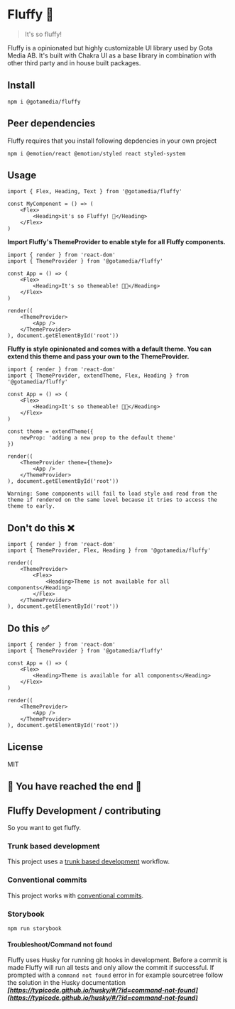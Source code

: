 # Fluffy 🦄

> It's so fluffy!

Fluffy is a opinionated but highly customizable UI library used by Gota Media AB. It's built with Chakra UI as a base library in combination with other third party and in house built packages.

## Install

```
npm i @gotamedia/fluffy
```

## Peer dependencies
Fluffy requires that you install following depdencies in your own project
```
npm i @emotion/react @emotion/styled react styled-system
```

## Usage
```JSX
import { Flex, Heading, Text } from '@gotamedia/fluffy'

const MyComponent = () => (
    <Flex>
        <Heading>it's so Fluffy! 🦄</Heading>
    </Flex>
)
```

**Import Fluffy's ThemeProvider to enable style for all Fluffy components.**
```JSX
import { render } from 'react-dom'
import { ThemeProvider } from '@gotamedia/fluffy'

const App = () => (
    <Flex>
        <Heading>It's so themeable! 👩‍🎤</Heading>
    </Flex>
)

render((
    <ThemeProvider>
        <App />
    </ThemeProvider>
), document.getElementById('root'))
```

**Fluffy is style opinionated and comes with a default theme. You can extend this theme and pass your own to the ThemeProvider.**
```JSX
import { render } from 'react-dom'
import { ThemeProvider, extendTheme, Flex, Heading } from '@gotamedia/fluffy'

const App = () => (
    <Flex>
        <Heading>It's so themeable! 👩‍🎤</Heading>
    </Flex>
)

const theme = extendTheme({
    newProp: 'adding a new prop to the default theme'
})

render((
    <ThemeProvider theme={theme}>
        <App />
    </ThemeProvider>
), document.getElementById('root'))
```

`Warning: Some components will fail to load style and read from the theme if rendered on the same level because it tries to access the theme to early.`

## Don't do this ❌
```JSX
import { render } from 'react-dom'
import { ThemeProvider, Flex, Heading } from '@gotamedia/fluffy'

render((
    <ThemeProvider>
        <Flex>
            <Heading>Theme is not available for all components</Heading>
        </Flex>
    </ThemeProvider>
), document.getElementById('root'))
```

## Do this ✅
```JSX
import { render } from 'react-dom'
import { ThemeProvider } from '@gotamedia/fluffy'

const App = () => (
    <Flex>
        <Heading>Theme is available for all components</Heading>
    </Flex>
)

render((
    <ThemeProvider>
        <App />
    </ThemeProvider>
), document.getElementById('root'))
```

## License

MIT

## 🦄 You have reached the end 🦄

## Fluffy Development / contributing
So you want to get fluffy.

### Trunk based development
This project uses a [trunk based development](https://cloud.google.com/architecture/devops/devops-tech-trunk-based-development) workflow.

### Conventional commits
This project works with [conventional commits](https://www.conventionalcommits.org/en/v1.0.0/).

### Storybook
```
npm run storybook
```

#### Troubleshoot/Command not found
Fluffy uses Husky for running git hooks in development. Before a commit is made Fluffy will run all tests and only allow the commit if successful. If prompted with a `command not found` error in for example sourcetree follow the solution in the Husky documentation ***[https://typicode.github.io/husky/#/?id=command-not-found](https://typicode.github.io/husky/#/?id=command-not-found)***